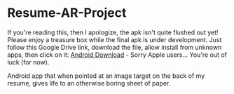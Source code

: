 # Resume-AR-Project

If you're reading this, then I apologize, the apk isn't quite flushed out yet! Please enjoy a treasure box while the final apk is under development. Just follow this Google Drive link, download the file, allow install from unknown apps, then click on it: [Android Download](https://drive.google.com/file/d/11Hi3dZ2vmsziGQuABxHsnS2wvCnHqx4L/view?usp=sharing) - Sorry Apple users... You're out of luck (for now).

Android app that when pointed at an image target on the back of my resume, gives life to an otherwise boring sheet of paper.
